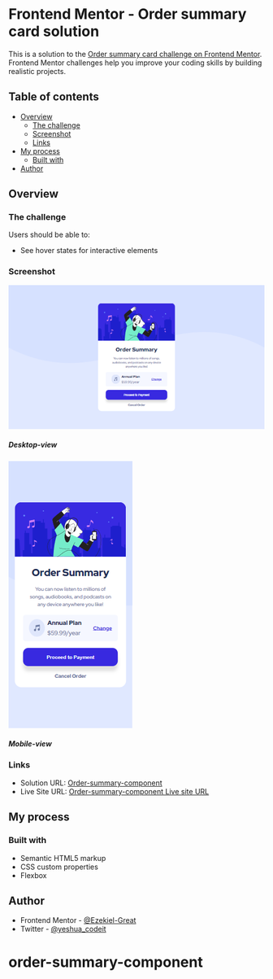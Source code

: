 # Frontend Mentor - Order summary card solution

This is a solution to the [Order summary card challenge on Frontend Mentor](https://www.frontendmentor.io/challenges/order-summary-component-QlPmajDUj). Frontend Mentor challenges help you improve your coding skills by building realistic projects. 

## Table of contents

- [Overview](#overview)
  - [The challenge](#the-challenge)
  - [Screenshot](#screenshot)
  - [Links](#links)
- [My process](#my-process)
  - [Built with](#built-with)
- [Author](#author)

## Overview

### The challenge

Users should be able to:

- See hover states for interactive elements


### Screenshot

![Alt text](<images/Frontend Mentor-Order-summary-card-Desktop-view.png>) 
##### Desktop-view

![Alt text](images/Frontend-Mentor-Order-summary-card-Mobile-view.png)
##### Mobile-view
### Links

- Solution URL: [Order-summary-component](https://github.com/Ezekiel-Great/order-summary-component)
- Live Site URL: [Order-summary-component Live site URL]( https://ezekiel-great.github.io/order-summary-component/)



## My process

### Built with

- Semantic HTML5 markup
- CSS custom properties
- Flexbox



## Author

- Frontend Mentor - [@Ezekiel-Great](https://www.frontendmentor.io/profile/Ezekiel-Great)
- Twitter - [@yeshua_codeit](https://www.twitter.com/yeshua_codeit)


# order-summary-component
